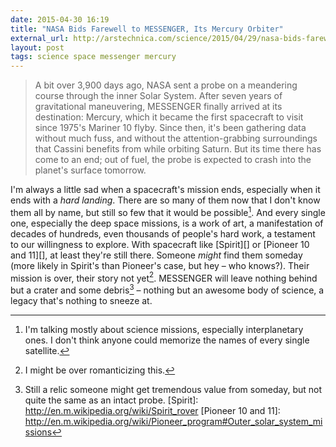 ```yaml
---
date: 2015-04-30 16:19
title: "NASA Bids Farewell to MESSENGER, Its Mercury Orbiter"
external_url: http://arstechnica.com/science/2015/04/29/nasa-bids-farewell-to-messenger-its-mercury-orbiter
layout: post
tags: science space messenger mercury
---
```


>A bit over 3,900 days ago, NASA sent a probe on a meandering course through the inner Solar System. After seven years of gravitational maneuvering, MESSENGER finally arrived at its destination: Mercury, which it became the first spacecraft to visit since 1975's Mariner 10 flyby. Since then, it's been gathering data without much fuss, and without the attention-grabbing surroundings that Cassini benefits from while orbiting Saturn. But its time there has come to an end; out of fuel, the probe is expected to crash into the planet's surface tomorrow.

I'm always a little sad when a spacecraft's mission ends, especially when it ends with a *hard landing*. There are so many of them now that I don't know them all by name, but still so few that it would be possible[^names]. And every single one, especially the deep space missions, is a work of art, a manifestation of decades of hundreds, even thousands of people's hard work, a testament to our willingness to explore. With spacecraft like [Spirit][] or [Pioneer 10 and 11][], at least they're still there. Someone *might* find them someday (more likely in Spirit's than Pioneer's case, but hey – who knows?). Their mission is over, their story not yet[^romantic]. MESSENGER will leave nothing behind but a crater and some debris[^crater] – nothing but an awesome body of science, a legacy that's nothing to sneeze at.

[^names]: I'm talking mostly about science missions, especially interplanetary ones. I don't think anyone could memorize the names of every single satellite.
[^romantic]: I might be over romanticizing this.
[^crater]: Still a relic someone might get tremendous value from someday, but not quite the same as an intact probe.
[Spirit]: http://en.m.wikipedia.org/wiki/Spirit_rover
[Pioneer 10 and 11]: http://en.m.wikipedia.org/wiki/Pioneer_program#Outer_solar_system_missions
